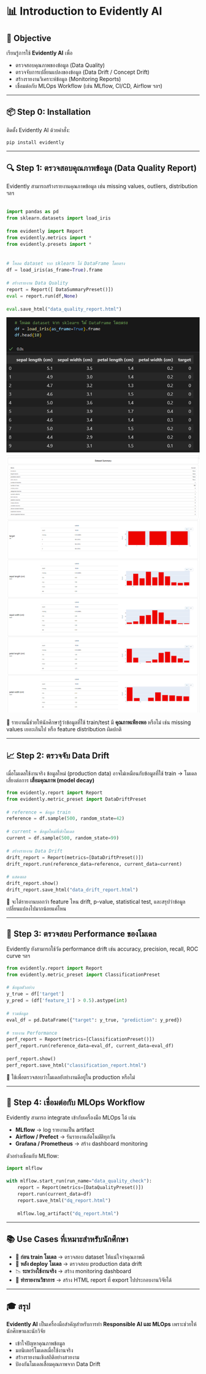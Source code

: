 
# 📊 Introduction to Evidently AI

## 🎯 Objective

เรียนรู้การใช้ **Evidently AI** เพื่อ

* ตรวจสอบคุณภาพของข้อมูล (Data Quality)
* ตรวจจับการเปลี่ยนแปลงของข้อมูล (Data Drift / Concept Drift)
* สร้างรายงานวิเคราะห์ข้อมูล (Monitoring Reports)
* เชื่อมต่อกับ MLOps Workflow (เช่น MLflow, CI/CD, Airflow ฯลฯ)

---

## 📦 Step 0: Installation

ติดตั้ง Evidently AI ด้วยคำสั่ง:

```bash
pip install evidently
```

---

## 🔍 Step 1: ตรวจสอบคุณภาพข้อมูล (Data Quality Report)

Evidently สามารถสร้างรายงานคุณภาพข้อมูล เช่น missing values, outliers, distribution ฯลฯ

```python

import pandas as pd
from sklearn.datasets import load_iris

from evidently import Report
from evidently.metrics import *
from evidently.presets import *


# โหลด dataset จาก sklearn ได้ DataFrame โดยตรง
df = load_iris(as_frame=True).frame

# สร้างรายงาน Data Quality
report = Report([ DataSummaryPreset()])
eval = report.run(df,None)

eval.save_html("data_quality_report.html")


```

![Alt text](./img/1a.png)
![Alt text](./img/1b.png)
![Alt text](./img/1c.png)



📌 รายงานนี้ช่วยให้นักศึกษารู้ว่าข้อมูลที่ใช้ train/test มี **คุณภาพเพียงพอ** หรือไม่ เช่น missing values เยอะเกินไป หรือ feature distribution ผิดปกติ

---

## 📈 Step 2: ตรวจจับ Data Drift

เมื่อโมเดลใช้งานจริง ข้อมูลใหม่ (production data) อาจไม่เหมือนกับข้อมูลที่ใช้ train → โมเดลเสี่ยงต่อการ **เสื่อมคุณภาพ (model decay)**

```python
from evidently.report import Report
from evidently.metric_preset import DataDriftPreset

# reference = ข้อมูล train
reference = df.sample(500, random_state=42)

# current = ข้อมูลใหม่ที่เข้าโมเดล
current = df.sample(500, random_state=99)

# สร้างรายงาน Data Drift
drift_report = Report(metrics=[DataDriftPreset()])
drift_report.run(reference_data=reference, current_data=current)

# แสดงผล
drift_report.show()
drift_report.save_html("data_drift_report.html")
```

📌 จะได้รายงานบอกว่า feature ไหน drift, p-value, statistical test, และสรุปว่าข้อมูลเปลี่ยนแปลงไปมากน้อยแค่ไหน

---

## 🧠 Step 3: ตรวจสอบ Performance ของโมเดล

Evidently ยังสามารถใช้วัด performance drift เช่น accuracy, precision, recall, ROC curve ฯลฯ

```python
from evidently.report import Report
from evidently.metric_preset import ClassificationPreset

# ข้อมูลตัวอย่าง
y_true = df['target']
y_pred = (df['feature_1'] > 0.5).astype(int)

# รวมข้อมูล
eval_df = pd.DataFrame({"target": y_true, "prediction": y_pred})

# รายงาน Performance
perf_report = Report(metrics=[ClassificationPreset()])
perf_report.run(reference_data=eval_df, current_data=eval_df)

perf_report.show()
perf_report.save_html("classification_report.html")
```

📌 ใช้เพื่อตรวจสอบว่าโมเดลยังทำงานดีอยู่ใน production หรือไม่

---

## 🔗 Step 4: เชื่อมต่อกับ MLOps Workflow

Evidently สามารถ integrate เข้ากับเครื่องมือ MLOps ได้ เช่น

* **MLflow** → log รายงานเป็น artifact
* **Airflow / Prefect** → รันรายงานอัตโนมัติทุกวัน
* **Grafana / Prometheus** → สร้าง dashboard monitoring

ตัวอย่างเชื่อมกับ MLflow:

```python
import mlflow

with mlflow.start_run(run_name="data_quality_check"):
    report = Report(metrics=[DataQualityPreset()])
    report.run(current_data=df)
    report.save_html("dq_report.html")
    
    mlflow.log_artifact("dq_report.html")
```

---

## 📚 Use Cases ที่เหมาะสำหรับนักศึกษา

* 🧪 **ก่อน train โมเดล** → ตรวจสอบ dataset ให้แน่ใจว่าคุณภาพดี
* 🚀 **หลัง deploy โมเดล** → ตรวจสอบ production data drift
* 📉 **ระหว่างใช้งานจริง** → สร้าง monitoring dashboard
* 📑 **ทำรายงานวิชาการ** → สร้าง HTML report ที่ export ไปประกอบงานวิจัยได้

---

## 🎓 สรุป

**Evidently AI** เป็นเครื่องมือสำคัญสำหรับการทำ **Responsible AI และ MLOps** เพราะช่วยให้นักศึกษาและนักวิจัย

* เข้าใจปัญหาคุณภาพข้อมูล
* มอนิเตอร์โมเดลเมื่อใช้งานจริง
* สร้างรายงานเชิงสถิติอย่างสวยงาม
* ป้องกันโมเดลเสื่อมคุณภาพจาก Data Drift

